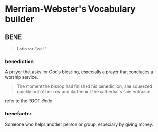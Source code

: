 # Merriam-Webster's Vocabulary builder

## BENE
> Latin for "well"

### benediction
 A prayer that asks for God's blessing, especially a prayer that concludes a worship service.

 > The moment the bishop had finished his benediction, she squeezed quickly out of her row and darted out the cathedral's side entrance.
 
 refer to the ROOT *dictio*.

### benefactor
Someone who helps another person or group, especially by giving money.

> 
